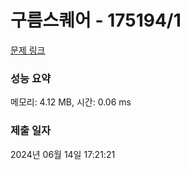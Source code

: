 # 구름스퀘어 - 175194/1 

[문제 링크](https://level.goorm.io/exam/175194/%EA%B5%AC%EB%A6%84-%EC%8A%A4%ED%80%98%EC%96%B4/quiz/1) 

### 성능 요약

메모리: 4.12 MB, 시간: 0.06 ms

### 제출 일자

2024년 06월 14일 17:21:21

